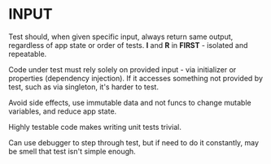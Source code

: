 # INPUT

Test should, when given specific input, always return same output, regardless of app state or order of tests. **I** and **R** in **FIRST** - isolated and repeatable.

Code under test must rely solely on provided input - via initializer or properties (dependency injection). If it accesses something not provided by test, such as via singleton, it's harder to test.

Avoid side effects, use immutable data and not funcs to change mutable variables, and reduce app state.

Highly testable code makes writing unit tests trivial.

Can use debugger to step through test, but if need to do it constantly, may be smell that test isn't simple enough.
